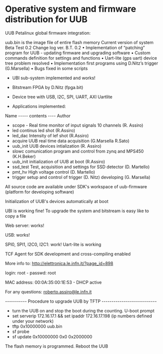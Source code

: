 # Operative system and firmware distribution for UUB 

UUB Petalinux global firmware integration:

uub.bin is the image file of entire flash memory
Current version of system Beta Test 0.2
Change log ver. B.T. 0.2
•	 Implementation of “patching” program for UUB - updating firmware and upgrading software
•	Custom commands definition for settings and functions
•	Uart-lite (gps uart) device tree problem resolved
•	Implementation first programs using D.Nitz’s trigger (G.Marsella)
•	Bugs fixed in some scripts

- UBI sub-system implemented and works!
- Bitstream FPGA by D.Nitz (fpga.bit) 

- Device tree with USB, I2C, SPI, UART, AXI Uartlite

- Applications implemented:

 Name ----- contents ---- Author
- scope - Real time monitor of input signals 10 channels (R. Assiro)
- led continus led shot (R.Assiro)
- led_dac Intensity of lef shot (R.Assiro)
- acquire UUB real time data acquisition (G.Marsella R.Sato)
- uub_init UUB devices intialization (R. Assiro)
- slowc comunication program and control from zynq and MPS450 (K.H.Beker)
- uub_init initialization of UUB at boot (R.Assiro)
- ssd_test Test, acquisition and settings for SSD detector (D. Martello)
- pmt_hv High voltage control (D. Martello)
- trigger setup and control of trigger (D. Nitz) developing (G. Marsella)

All source code are available under SDK's workspace of uub-firmware (platform for developing software)
	
Initialization of UUB's devices automatically at boot

UBI is working fine! To upgrade the system and bitstream is easy like to copy a file
	
Web server: works!

USB: works!

SPI0, SPI1, I2C0, I2C1: work!
Uart-lite is working

TCF Agent for SDK development and cross-compiling enabled

More info to: http://elettronica.le.infn.it/?page_id=898

login: root - passwd: root

MAC address: 00:0A:35:00:1E:53 - DHCP active

For any questions: roberto.assiro@le.infn.it


----------- Procedure to upgrade UUB by TFTP ----------------------------

 - turn the UUB on and stop the boot during the counting. U-boot prompt
 - set serverip 172.16.17.1 && set ipaddr 172.16.17.198 (ip numbers defined under your network)
 - tftp 0x10000000 uub.bin   
 - sf probe
 - sf update 0x10000000 0x0 0x2000000
 
 The flash memory is programmed. Reboot the UUB

